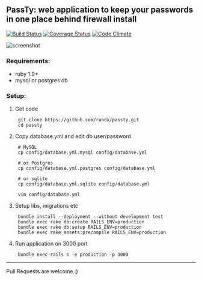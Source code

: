 ## PassTy: web application to keep your passwords in one place behind firewall install 

[![Build Status](https://travis-ci.org/randx/passty.png)](https://travis-ci.org/randx/passty)
[![Coverage Status](https://coveralls.io/repos/randx/passty/badge.png)](https://coveralls.io/r/randx/passty)
[![Code Climate](https://codeclimate.com/github/randx/passty.png)](https://codeclimate.com/github/randx/passty)

![screenshot](https://raw.github.com/randx/passty/master/public/screenshot.png)

### Requirements:

* ruby 1.9+
* mysql or postgres db

### Setup:


1. Get code

        git clone https://github.com/randx/passty.git
        cd passty


2. Copy database.yml and edit db user/password


        # MySQL
        cp config/database.yml.mysql config/database.yml
         
        # or Postgres
        cp config/database.yml.postgres config/database.yml

        # or sqlite
        cp config/database.yml.sqlite config/database.yml

        vim config/database.yml


3. Setup libs, migrations etc

        bundle install --deployment --without development test
        bundle exec rake db:create RAILS_ENV=production
        bundle exec rake db:setup RAILS_ENV=production
        bundle exec rake assets:precompile RAILS_ENV=production 

4. Run application on 3000 port
        
        bundle exec rails s -e production -p 3000


- - -

Pull Requests are welcome :)
